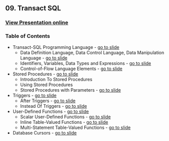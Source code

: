 ## 09. Transact SQL
### [View Presentation online](https://rawgit.com/TelerikAcademy/Databases/master/09.%20Transact-SQL/Slides/index.html)
### Table of Contents
*	Transact-SQL Programming Language - [go to slide](https://rawgit.com/TelerikAcademy/Databases/master/09.%20Transact-SQL/Slides/index.html#/transact-sql-intro)
	*	Data Definition Language, Data Control Language, Data Manipulation Language - [go to slide](https://rawgit.com/TelerikAcademy/Databases/master/09.%20Transact-SQL/Slides/index.html#/data-definition-language)
	*	Identifiers, Variables, Data Types and Expressions - [go to slide](https://rawgit.com/TelerikAcademy/Databases/master/09.%20Transact-SQL/Slides/index.html#/identifiers)
	*	Control-of-Flow Language Elements - [go to slide](https://rawgit.com/TelerikAcademy/Databases/master/09.%20Transact-SQL/Slides/index.html#/control-of-flow-language-elements)
*	Stored Procedures - [go to slide](https://rawgit.com/TelerikAcademy/Databases/master/09.%20Transact-SQL/Slides/index.html#/stored-procedures)
	*	Introduction To Stored Procedures
	*	Using Stored Procedures
	*	Stored Procedures with Parameters - [go to slide](https://rawgit.com/TelerikAcademy/Databases/master/09.%20Transact-SQL/Slides/index.html#/stored-procedures-1)
*	Triggers - [go to slide](https://rawgit.com/TelerikAcademy/Databases/master/09.%20Transact-SQL/Slides/index.html#/triggers)
	*	After Triggers - [go to slide](https://rawgit.com/TelerikAcademy/Databases/master/09.%20Transact-SQL/Slides/index.html#/after-triggers)
	*	Instead Of Triggers - [go to slide](https://rawgit.com/TelerikAcademy/Databases/master/09.%20Transact-SQL/Slides/index.html#/instead-of-triggers)
*	User-Defined Functions - [go to slide](https://rawgit.com/TelerikAcademy/Databases/master/09.%20Transact-SQL/Slides/index.html#/user-defined-functions)
	*	Scalar User-Defined Functions - [go to slide](https://rawgit.com/TelerikAcademy/Databases/master/09.%20Transact-SQL/Slides/index.html#/scalar-user-defined-functions)
	*	Inline Table-Valued Functions - [go to slide](https://rawgit.com/TelerikAcademy/Databases/master/09.%20Transact-SQL/Slides/index.html#/inline-table-valued-functions)
	*	Multi-Statement Table-Valued Functions - [go to slide](https://rawgit.com/TelerikAcademy/Databases/master/09.%20Transact-SQL/Slides/index.html#/multi-statement-table-valued-functions)
*	Database Cursors - [go to slide](https://rawgit.com/TelerikAcademy/Databases/master/09.%20Transact-SQL/Slides/index.html#/working-with-cursors)
